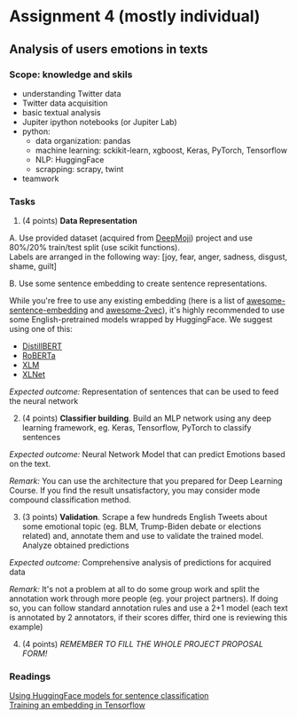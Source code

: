# Assignment 4 (mostly individual)
## Analysis of users emotions in texts

### Scope: knowledge and skils
* understanding Twitter data
* Twitter data acquisition
* basic textual analysis
* Jupiter ipython notebooks (or Jupiter Lab)
* python:  
    * data organization: pandas
    * machine learning: sckikit-learn, xgboost, Keras, PyTorch, Tensorflow
    * NLP: HuggingFace
    * scrapping: scrapy, twint
* teamwork

### Tasks

1. (4 points) **Data Representation**

A. Use provided dataset (acquired from [DeepMoji](https://github.com/bfelbo/DeepMoji)) project and use 80%/20% train/test split (use scikit functions).   
Labels are arranged in the following way: [joy, fear, anger, sadness, disgust, shame, guilt]  

B. Use some sentence embedding to create sentence representations.

While you're free to use any existing embedding (here is a list of [awesome-sentence-embedding](https://github.com/Separius/awesome-sentence-embedding) and [awesome-2vec](https://github.com/MaxwellRebo/awesome-2vec])), it's highly recommended to use some English-pretrained models wrapped by HuggingFace. We suggest using one of this:
* [DistillBERT](https://huggingface.co/transformers/model_doc/distilbert.html)
* [RoBERTa](https://huggingface.co/transformers/model_doc/roberta.html)
* [XLM](https://huggingface.co/transformers/model_doc/xlm.html)
* [XLNet](https://huggingface.co/transformers/model_doc/xlnet.html)

*Expected outcome:* Representation of sentences that can be used to feed the neural network 


2. (4 points) **Classifier building**. Build an MLP network using any deep learning framework, eg. Keras, Tensorflow, PyTorch to classify sentences

*Expected outcome:* Neural Network Model that can predict Emotions based on the text. 

*Remark:* You can use the architecture that you prepared for Deep Learning Course. If you find the result unsatisfactory, you may consider mode compound classification method.

3. (3 points) **Validation**. Scrape a few hundreds English Tweets about some emotional topic (eg. BLM, Trump-Biden debate or elections related) and, annotate them and use to validate the trained model. Analyze obtained predictions

*Expected outcome:* Comprehensive analysis of predictions for acquired data

*Remark:* It's not a problem at all to do some group work and split the annotation work through more people (eg. your project partners). If doing so, you can follow standard annotation rules and use a 2+1 model (each text is annotated by 2 annotators, if their scores differ, third one is reviewing this example) 


4. (4 points) *REMEMBER TO FILL THE WHOLE PROJECT PROPOSAL FORM!*

### Readings
[Using HuggingFace models for sentence classification](http://jalammar.github.io/a-visual-guide-to-using-bert-for-the-first-time/)  
[Training an embedding in Tensorflow](https://www.tensorflow.org/guide/embedding)  
